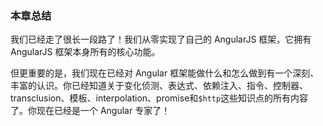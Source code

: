 ### 本章总结

我们已经走了很长一段路了！我们从零实现了自己的 AngularJS 框架，它拥有 AngularJS 框架本身所有的核心功能。

但更重要的是，我们现在已经对 Angular 框架能做什么和怎么做到有一个深刻、丰富的认识。你已经知道关于变化侦测、表达式、依赖注入、指令、控制器、transclusion、模板、interpolation、promise和`$http`这些知识点的所有内容了。你现在已经是一个 Angular 专家了！